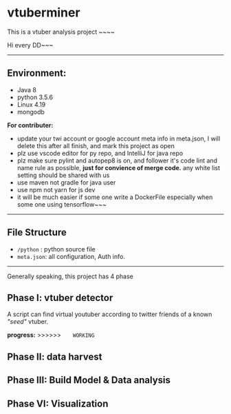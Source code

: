 vtuberminer
======================================

This is a vtuber analysis project ~~~~

Hi every DD~~~

--------------------------------------

## Environment:
- Java 8
- python 3.5.6
- Linux 4.19
- mongodb

**For contributer:**

- update your twi account or google account meta info in meta.json, I will delete this after all finish, and mark this project as open
- plz use vscode editor for py repo, and IntelliJ for java repo
- plz make sure pylint and autopep8 is on, and follower it's code lint and name rule as possible, **just for convience of merge code.** any white list setting should be shared with us
- use maven not gradle for java user
- use npm not yarn for js dev
- it will be much easier if some one write a DockerFile especially when some one using tensorflow~~~ 

---------------------------------------

## File Structure

- `/python` : python source file
- `meta.json`: all configuration, Auth info.

---------------------------------------

Generally speaking, this project has 4 phase


## Phase I: vtuber detector

 A script can find virtual youtuber according to twitter friends of a known *"seed"* vtuber.

 
 **progress:** >>>>>>&nbsp;&nbsp;&nbsp;&nbsp;&nbsp;&nbsp;  `WORKING`


## Phase II: data harvest


## Phase III: Build Model & Data analysis

## Phase VI: Visualization

